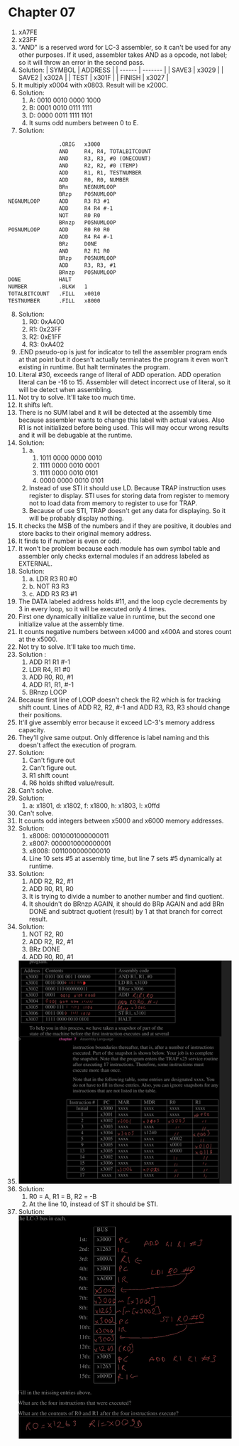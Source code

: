 # Chapter 07

1. xA7FE
2. x23FF
3. "AND" is a reserved word for LC-3 assembler, so it can't be used for any other purposes. If it used, assembler takes AND as a opcode, not label; so it will throw an error in the second pass.
4. Solution:
   | SYMBOL | ADDRESS |
   | ------ | ------- |
   | SAVE3 | x3029 |
   | SAVE2 | x302A |
   | TEST | x301F |
   | FINISH | x3027 |
5. It multiply x0004 with x0803. Result will be x200C.
6. Solution:
   1. A: 0010 0010 0000 1000
   2. B: 0001 0010 0111 1111
   3. D: 0000 0011 1111 1101
   4. It sums odd numbers between 0 to E.
7. Solution:

```
                .ORIG   x3000
                AND     R4, R4, TOTALBITCOUNT
                AND     R3, R3, #0 (ONECOUNT)
                AND     R2, R2, #0 (TEMP)
                ADD     R1, R1, TESTNUMBER
                ADD     R0, R0, NUMBER
                BRn     NEGNUMLOOP
                BRzp    POSNUMLOOP
NEGNUMLOOP      ADD     R3 R3 #1
                ADD     R4 R4 #-1
                NOT     R0 R0
                BRnzp   POSNUMLOOP
POSNUMLOOP      ADD     R0 R0 R0
                ADD     R4 R4 #-1
                BRz     DONE
                AND     R2 R1 R0
                BRzp    POSNUMLOOP
                ADD     R3, R3, #1
                BRnzp   POSNUMLOOP
DONE            HALT
NUMBER          .BLKW   1
TOTALBITCOUNT   .FILL   x0010
TESTNUMBER      .FILL   x8000
```

8. Solution:
   1. R0: 0xA400
   2. R1: 0x23FF
   3. R2: 0xE1FF
   4. R3: 0xA402
9. .END pseudo-op is just for indicator to tell the assembler program ends at that point but it doesn't actually terminates the program it even won't existing in runtime. But halt terminates the program.
10. Literal #30, exceeds range of literal of ADD operation. ADD operation literal can be -16 to 15. Assembler will detect incorrect use of literal, so it will be detect when assembling.
11. Not try to solve. It'll take too much time.
12. It shifts left.
13. There is no SUM label and it will be detected at the assembly time because assembler wants to change this label with actual values. Also R1 is not initialized before being used. This will may occur wrong results and it will be debugable at the runtime.
14. Solution:
    1. a.
       1. 1011 0000 0000 0010
       2. 1111 0000 0010 0001
       3. 1111 0000 0010 0101
       4. 0000 0000 0010 0101
    2. Instead of use STI it should use LD. Because TRAP instruction uses register to display. STI uses for storing data from register to memory not to load data from memory to register to use for TRAP.
    3. Because of use STI, TRAP doesn't get any data for displaying. So it will be probably display nothing.
15. It checks the MSB of the numbers and if they are positive, it doubles and store backs to their original memory address.
16. It finds to if number is even or odd.
17. It won't be problem because each module has own symbol table and assembler only checks external modules if an address labeled as EXTERNAL.
18. Solution:
    1. a. LDR R3 R0 #0
    2. b. NOT R3 R3
    3. c. ADD R3 R3 #1
19. The DATA labeled address holds #11, and the loop cycle decrements by 3 in every loop, so it will be executed only 4 times.
20. First one dynamically initialize value in runtime, but the second one initialize value at the assembly time.
21. It counts negative numbers between x4000 and x400A and stores count at the x5000.
22. Not try to solve. It'll take too much time.
23. Solution :
    1. ADD R1 R1 #-1
    2. LDR R4, R1 #0
    3. ADD R0, R0, #1
    4. ADD R1, R1, #-1
    5. BRnzp LOOP
24. Because first line of LOOP doesn't check the R2 which is for tracking shift count. Lines of ADD R2, R2, #-1 and ADD R3, R3, R3 should change their positions.
25. It'll give assembly error because it exceed LC-3's memory address capacity.
26. They'll give same output. Only difference is label naming and this doesn't affect the execution of program.
27. Solution:
    1. Can't figure out
    2. Can't figure out.
    3. R1 shift count
    4. R6 holds shifted value/result.
28. Can't solve.
29. Solution:
    1. a: x1801, d: x1802, f: x1800, h: x1803, I: x0ffd
30. Can't solve.
31. It counts odd integers between x5000 and x6000 memory addresses.
32. Solution:
    1. x8006: 0010001000000011
    2. x8007: 0000010000000001
    3. x8008: 0011000000000010
    4. Line 10 sets #5 at assembly time, but line 7 sets #5 dynamically at runtime.
33. Solution:
    1. ADD R2, R2, #1
    2. ADD R0, R1, R0
    3. It is trying to divide a number to another number and find quotient.
    4. It shouldn't do BRnzp AGAIN, it should do BRp AGAIN and add BRn DONE and subtract quotient (result) by 1 at that branch for correct result.
34. Solution:
    1. NOT R2, R0
    2. ADD R2, R2, #1
    3. BRz DONE
    4. ADD R0, R0, #1
35. ![Solution](_attachments/Pasted%20image%2020250110232306.png)
36. Solution:
    1. R0 = A, R1 = B, R2 = -B
    2. At the line 10, instead of ST it should be STI.
37. Solution:
    ![Solution](_attachments/Pasted%20image%2020250110234939.png)
